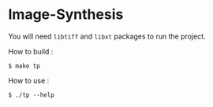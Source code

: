 # Image-Synthesis

You will need ```libtiff``` and ```libxt``` packages to run the project.

How to build :

```
$ make tp
```

How to use :
```
$ ./tp --help
```


